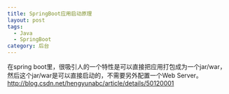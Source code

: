 ```yaml
---
title: SpringBoot应用启动原理
layout: post
tags:
  - Java
  - SpringBoot
category: 后台
---
```

在spring boot里，很吸引人的一个特性是可以直接把应用打包成为一个jar/war，然后这个jar/war是可以直接启动的，不需要另外配置一个Web Server。
http://blog.csdn.net/hengyunabc/article/details/50120001